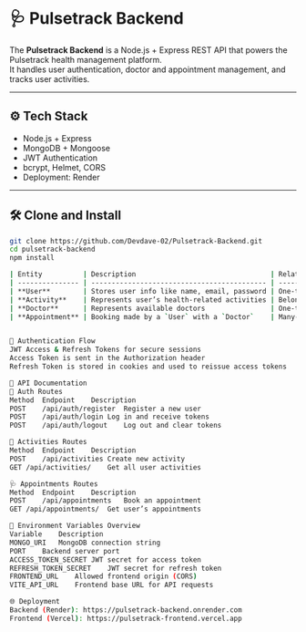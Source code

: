 # 🩺 Pulsetrack Backend

The **Pulsetrack Backend** is a Node.js + Express REST API that powers the Pulsetrack health management platform.  
It handles user authentication, doctor and appointment management, and tracks user activities.

---

## ⚙️ Tech Stack
- Node.js + Express  
- MongoDB + Mongoose  
- JWT Authentication  
- bcrypt, Helmet, CORS  
- Deployment: Render  

---

## 🛠️ Clone and Install

```bash
git clone https://github.com/Devdave-02/Pulsetrack-Backend.git
cd pulsetrack-backend
npm install

| Entity          | Description                                 | Relationships                              |
| --------------- | ------------------------------------------- | ------------------------------------------ |
| **User**        | Stores user info like name, email, password | One-to-Many → `Activities`, `Appointments` |
| **Activity**    | Represents user’s health-related activities | Belongs to a `User`                        |
| **Doctor**      | Represents available doctors                | One-to-Many → `Appointments`               |
| **Appointment** | Booking made by a `User` with a `Doctor`    | Many-to-One → `User`, `Doctor`             |


🔐 Authentication Flow
JWT Access & Refresh Tokens for secure sessions
Access Token is sent in the Authorization header
Refresh Token is stored in cookies and used to reissue access tokens

🚀 API Documentation
🔑 Auth Routes
Method	Endpoint	Description
POST	/api/auth/register	Register a new user
POST	/api/auth/login	Log in and receive tokens
POST	/api/auth/logout	Log out and clear tokens

🏃 Activities Routes
Method	Endpoint	Description
POST	/api/activities	Create new activity
GET	/api/activities/	Get all user activities

🩺 Appointments Routes
Method	Endpoint	Description
POST	/api/appointments	Book an appointment
GET	/api/appointments/	Get user’s appointments

🧰 Environment Variables Overview
Variable	Description
MONGO_URI	MongoDB connection string
PORT	Backend server port
ACCESS_TOKEN_SECRET	JWT secret for access token
REFRESH_TOKEN_SECRET	JWT secret for refresh token
FRONTEND_URL	Allowed frontend origin (CORS)
VITE_API_URL	Frontend base URL for API requests

🌐 Deployment
Backend (Render): https://pulsetrack-backend.onrender.com
Frontend (Vercel): https://pulsetrack-frontend.vercel.app

